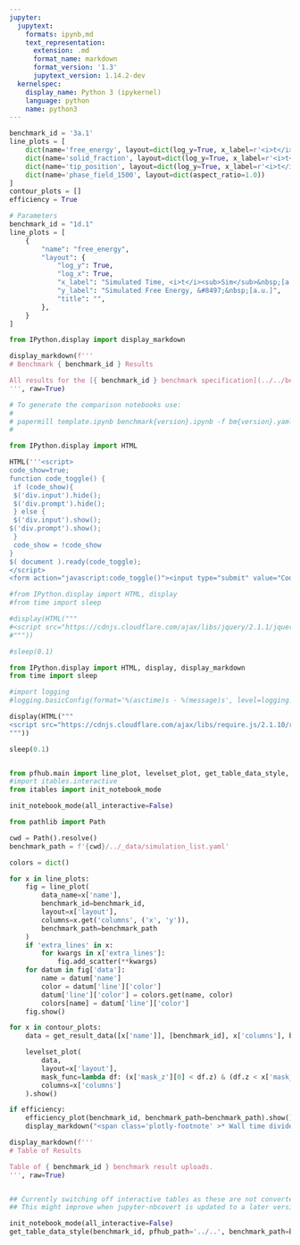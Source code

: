 ```yaml
---
jupyter:
  jupytext:
    formats: ipynb,md
    text_representation:
      extension: .md
      format_name: markdown
      format_version: '1.3'
      jupytext_version: 1.14.2-dev
  kernelspec:
    display_name: Python 3 (ipykernel)
    language: python
    name: python3
---
```


```python papermill={"duration": 0.034299, "end_time": "2023-08-04T15:22:04.533979", "exception": false, "start_time": "2023-08-04T15:22:04.499680", "status": "completed"} tags=["parameters"]
benchmark_id = '3a.1'
line_plots = [
    dict(name='free_energy', layout=dict(log_y=True, x_label=r'<i>t</i>', y_label=r'&#8497;', range_y=[1.8e6, 2.4e6], title="Free Energy v Time")),
    dict(name='solid_fraction', layout=dict(log_y=True, x_label=r'<i>t</i>')),
    dict(name='tip_position', layout=dict(log_y=True, x_label=r'<i>t</i>')),
    dict(name='phase_field_1500', layout=dict(aspect_ratio=1.0))
]
contour_plots = []
efficiency = True
```

```python papermill={"duration": 0.011253, "end_time": "2023-08-04T15:22:04.551425", "exception": false, "start_time": "2023-08-04T15:22:04.540172", "status": "completed"} tags=["injected-parameters"]
# Parameters
benchmark_id = "1d.1"
line_plots = [
    {
        "name": "free_energy",
        "layout": {
            "log_y": True,
            "log_x": True,
            "x_label": "Simulated Time, <i>t</i><sub>Sim</sub>&nbsp;[a.u.]",
            "y_label": "Simulated Free Energy, &#8497;&nbsp;[a.u.]",
            "title": "",
        },
    }
]

```

```python papermill={"duration": 0.011809, "end_time": "2023-08-04T15:22:04.567948", "exception": false, "start_time": "2023-08-04T15:22:04.556139", "status": "completed"} tags=[]
from IPython.display import display_markdown

display_markdown(f'''
# Benchmark { benchmark_id } Results

All results for the [{ benchmark_id } benchmark specification](../../benchmarks/benchmark{ benchmark_id }.ipynb/).
''', raw=True)
```

```python papermill={"duration": 0.012632, "end_time": "2023-08-04T15:22:04.586332", "exception": false, "start_time": "2023-08-04T15:22:04.573700", "status": "completed"} tags=[]
# To generate the comparison notebooks use:
#
# papermill template.ipynb benchmark{version}.ipynb -f bm{version}.yaml
#
```

```python papermill={"duration": 0.013488, "end_time": "2023-08-04T15:22:04.604135", "exception": false, "start_time": "2023-08-04T15:22:04.590647", "status": "completed"} tags=[]
from IPython.display import HTML

HTML('''<script>
code_show=true;
function code_toggle() {
 if (code_show){
 $('div.input').hide();
 $('div.prompt').hide();
 } else {
 $('div.input').show();
$('div.prompt').show();
 }
 code_show = !code_show
}
$( document ).ready(code_toggle);
</script>
<form action="javascript:code_toggle()"><input type="submit" value="Code Toggle"></form>''')
```

```python papermill={"duration": 0.68241, "end_time": "2023-08-04T15:22:05.291107", "exception": false, "start_time": "2023-08-04T15:22:04.608697", "status": "completed"} tags=[]
#from IPython.display import HTML, display
#from time import sleep

#display(HTML("""
#<script src="https://cdnjs.cloudflare.com/ajax/libs/jquery/2.1.1/jquery.min.js"></script>
#"""))

#sleep(0.1)

from IPython.display import HTML, display, display_markdown
from time import sleep

#import logging
#logging.basicConfig(format='%(asctime)s - %(message)s', level=logging.DEBUG)

display(HTML("""
<script src="https://cdnjs.cloudflare.com/ajax/libs/require.js/2.1.10/require.min.js"></script>
"""))

sleep(0.1)


from pfhub.main import line_plot, levelset_plot, get_table_data_style, plot_order_of_accuracy, get_result_data, efficiency_plot
#import itables.interactive
from itables import init_notebook_mode

init_notebook_mode(all_interactive=False)
```

```python papermill={"duration": 0.008938, "end_time": "2023-08-04T15:22:05.302608", "exception": false, "start_time": "2023-08-04T15:22:05.293670", "status": "completed"} tags=[]
from pathlib import Path

cwd = Path().resolve()
benchmark_path = f'{cwd}/../_data/simulation_list.yaml'
```

```python papermill={"duration": 5.066596, "end_time": "2023-08-04T15:22:10.374467", "exception": false, "start_time": "2023-08-04T15:22:05.307871", "status": "completed"} tags=[]
colors = dict()

for x in line_plots:
    fig = line_plot(
        data_name=x['name'],
        benchmark_id=benchmark_id,
        layout=x['layout'],
        columns=x.get('columns', ('x', 'y')),
        benchmark_path=benchmark_path
    )
    if 'extra_lines' in x:
        for kwargs in x['extra_lines']:
            fig.add_scatter(**kwargs)
    for datum in fig['data']:
        name = datum['name']
        color = datum['line']['color']
        datum['line']['color'] = colors.get(name, color)
        colors[name] = datum['line']['color']
    fig.show()
```

```python papermill={"duration": 0.155463, "end_time": "2023-08-04T15:22:10.679189", "exception": false, "start_time": "2023-08-04T15:22:10.523726", "status": "completed"} tags=[]
for x in contour_plots:
    data = get_result_data([x['name']], [benchmark_id], x['columns'], benchmark_path=benchmark_path)

    levelset_plot(
        data,
        layout=x['layout'],
        mask_func=lambda df: (x['mask_z'][0] < df.z) & (df.z < x['mask_z'][1]),
        columns=x['columns']
    ).show()
```

```python papermill={"duration": 1.757759, "end_time": "2023-08-04T15:22:12.575764", "exception": false, "start_time": "2023-08-04T15:22:10.818005", "status": "completed"} tags=[]
if efficiency:
    efficiency_plot(benchmark_id, benchmark_path=benchmark_path).show()
    display_markdown("<span class='plotly-footnote' >* Wall time divided by the total simulated time.</span>", raw=True)
```

```python papermill={"duration": 0.148981, "end_time": "2023-08-04T15:22:12.864307", "exception": false, "start_time": "2023-08-04T15:22:12.715326", "status": "completed"} tags=[]
display_markdown(f'''
# Table of Results

Table of { benchmark_id } benchmark result uploads.
''', raw=True)
```

```python papermill={"duration": 0.145815, "end_time": "2023-08-04T15:22:13.153038", "exception": false, "start_time": "2023-08-04T15:22:13.007223", "status": "completed"} tags=[]

```

```python papermill={"duration": 1.081548, "end_time": "2023-08-04T15:22:14.382324", "exception": false, "start_time": "2023-08-04T15:22:13.300776", "status": "completed"} tags=[]
## Currently switching off interactive tables as these are not converted to HTML properly.
## This might improve when jupyter-nbcovert is updated to a later version.

init_notebook_mode(all_interactive=False)
get_table_data_style(benchmark_id, pfhub_path='../..', benchmark_path=benchmark_path)
```

```python papermill={"duration": 0.144575, "end_time": "2023-08-04T15:22:14.678476", "exception": false, "start_time": "2023-08-04T15:22:14.533901", "status": "completed"} tags=[]

```
